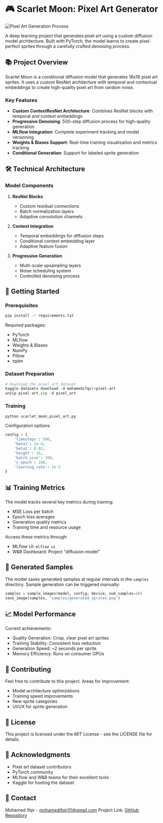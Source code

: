 # 🎮 Scarlet Moon: Pixel Art Generator

![Pixel Art Generation Process](df5uscm-3f16c5f4-c591-4168-bcd8-037911bbf732.gif)

A deep learning project that generates pixel art using a custom diffusion model architecture. Built with PyTorch, the model learns to create pixel-perfect sprites through a carefully crafted denoising process.

## 📚 Project Overview

Scarlet Moon is a conditional diffusion model that generates 16x16 pixel art sprites. It uses a custom ResNet architecture with temporal and contextual embeddings to create high-quality pixel art from random noise.

### Key Features

- **Custom ContextResNet Architecture**: Combines ResNet blocks with temporal and context embeddings
- **Progressive Denoising**: 500-step diffusion process for high-quality generation
- **MLflow Integration**: Complete experiment tracking and model versioning
- **Weights & Biases Support**: Real-time training visualization and metrics tracking
- **Conditional Generation**: Support for labeled sprite generation

## 🛠 Technical Architecture

### Model Components

1. **ResNet Blocks**
   - Custom residual connections
   - Batch normalization layers
   - Adaptive convolution channels

2. **Context Integration**
   - Temporal embeddings for diffusion steps
   - Conditional context embedding layer
   - Adaptive feature fusion

3. **Progressive Generation**
   - Multi-scale upsampling layers
   - Noise scheduling system
   - Controlled denoising process

## 🚀 Getting Started

### Prerequisites

```bash
pip install -r requirements.txt
```

Required packages:
- PyTorch
- MLflow
- Weights & Biases
- NumPy
- Pillow
- tqdm

### Dataset Preparation

```python
# Download the pixel art dataset
kaggle datasets download -d mohamedifqir/pixel-art
unzip pixel-art.zip -d pixel_art
```

### Training

```python
python scarlet_moon_pixel_art.py
```

Configuration options:
```python
config = {
    'timesteps': 500,
    'beta1': 1e-4,
    'beta2': 0.02,
    'height': 16,
    'batch_size': 100,
    'n_epoch': 100,
    'learning_rate': 1e-3
}
```

## 📊 Training Metrics

The model tracks several key metrics during training:
- MSE Loss per batch
- Epoch loss averages
- Generation quality metrics
- Training time and resource usage

Access these metrics through:
- MLflow UI: `mlflow ui`
- W&B Dashboard: Project "diffusion-model"

## 🎨 Generated Samples

The model saves generated samples at regular intervals in the `samples` directory. Sample generation can be triggered manually:

```python
samples = sample_images(model, config, device, num_samples=16)
save_image(samples, 'samples/generated_sprites.png')
```

## 📈 Model Performance

Current achievements:
- Quality Generation: Crisp, clear pixel art sprites
- Training Stability: Consistent loss reduction
- Generation Speed: ~2 seconds per sprite
- Memory Efficiency: Runs on consumer GPUs

## 🤝 Contributing

Feel free to contribute to this project. Areas for improvement:
- Model architecture optimizations
- Training speed improvements
- New sprite categories
- UI/UX for sprite generation

## 📝 License

This project is licensed under the MIT License - see the LICENSE file for details.

## 🙏 Acknowledgments

- Pixel art dataset contributors
- PyTorch community
- MLflow and W&B teams for their excellent tools
- Kaggle for hosting the dataset

## 📧 Contact

Mohamed Ifqir - mohamedifqir01@gmail.com
Project Link: [GitHub Repository](#)

